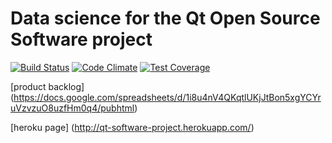 # Data science for the Qt Open Source Software project

[![Build Status](https://travis-ci.org/tintintti/qt-software-project.svg?branch=master)](https://travis-ci.org/tintintti/qt-software-project)
[![Code Climate](https://codeclimate.com/github/tintintti/qt-software-project/badges/gpa.svg)](https://codeclimate.com/github/tintintti/qt-software-project)
[![Test Coverage](https://codeclimate.com/github/tintintti/qt-software-project/badges/coverage.svg)](https://codeclimate.com/github/tintintti/qt-software-project/coverage)

[product backlog] (https://docs.google.com/spreadsheets/d/1i8u4nV4QKqtlUKjJtBon5xgYCYruVzvzuO8uzfHm0q4/pubhtml)

[heroku page] (http://qt-software-project.herokuapp.com/)
